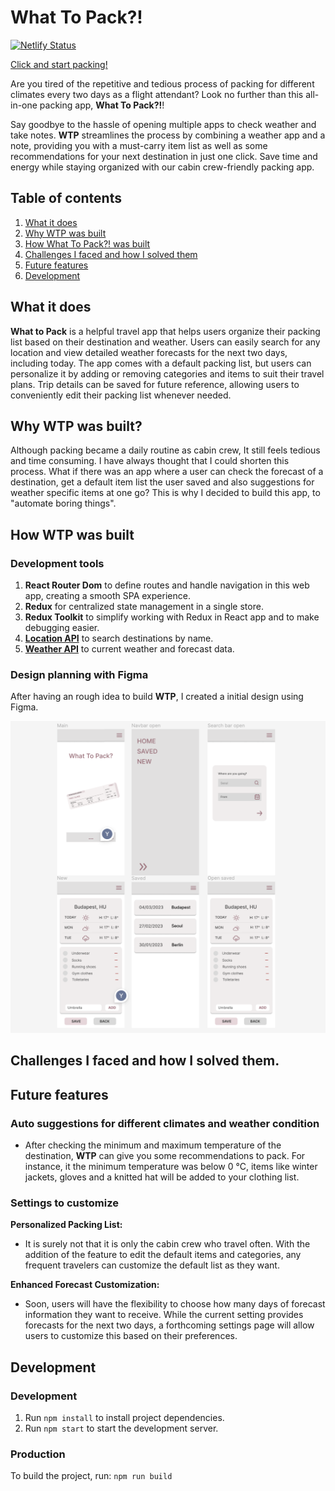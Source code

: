 # What To Pack?!

[![Netlify Status](https://api.netlify.com/api/v1/badges/62069435-b2f8-4932-a13a-8722bccca4b2/deploy-status)](https://app.netlify.com/sites/what-to-pack/deploys)

[Click and start packing!](https://what-to-pack.netlify.app/)

Are you tired of the repetitive and tedious process of packing for different climates every two days as a flight attendant? Look no further than this all-in-one packing app, **What To Pack?!**!

Say goodbye to the hassle of opening multiple apps to check weather and take notes. **WTP** streamlines the process by combining a weather app and a note, providing you with a must-carry item list as well as some recommendations for your next destination in just one click. Save time and energy while staying organized with our cabin crew-friendly packing app.

## Table of contents

1. [What it does](#what-it-does)
2. [Why WTP was built](#why-wtp-was-built)
3. [How What To Pack?! was built](#how-what-to-pack-was-built)
4. [Challenges I faced and how I solved them](#challenges-i-faced-and-how-i-solved-them)
5. [Future features](#future-features)
6. [Development](#development)

## What it does

**What to Pack** is a helpful travel app that helps users organize their packing list based on their destination and weather. Users can easily search for any location and view detailed weather forecasts for the next two days, including today. The app comes with a default packing list, but users can personalize it by adding or removing categories and items to suit their travel plans. Trip details can be saved for future reference, allowing users to conveniently edit their packing list whenever needed.

## Why WTP was built?

Although packing became a daily routine as cabin crew, It still feels tedious and time consuming. I have always thought that I could shorten this process. What if there was an app where a user can check the forecast of a destination, get a default item list the user saved and also suggestions for weather specific items at one go? This is why I decided to build this app, to "automate boring things".

## How WTP was built

### Development tools

1. **React Router Dom** to define routes and handle navigation in this web app, creating a smooth SPA experience.
2. **Redux** for centralized state management in a single store.
3. **Redux Toolkit** to simplify working with Redux in React app and to make debugging easier.
4. **[Location API](https://rapidapi.com/wirefreethought/api/geodb-cities)** to search destinations by name.
5. **[Weather API](https://rapidapi.com/weatherapi/api/weatherapi-com/)** to current weather and forecast data.

### Design planning with Figma

After having an rough idea to build **WTP**, I created a initial design using Figma.

![WTP design](src/assets/figmaForWTP.png)

## Challenges I faced and how I solved them.

## Future features

### Auto suggestions for different climates and weather condition

- After checking the minimum and maximum temperature of the destination, **WTP** can give you some recommendations to pack. For instance, it the minimum temperature was below 0 °C, items like winter jackets, gloves and a knitted hat will be added to your clothing list.

### Settings to customize

**Personalized Packing List:**<br>

- It is surely not that it is only the cabin crew who travel often. With the addition of the feature to edit the default items and categories, any frequent travelers can customize the default list as they want.

**Enhanced Forecast Customization:**<br>

- Soon, users will have the flexibility to choose how many days of forecast information they want to receive. While the current setting provides forecasts for the next two days, a forthcoming settings page will allow users to customize this based on their preferences.

## Development

### Development

1. Run `npm install` to install project dependencies.
2. Run `npm start` to start the development server.

### Production

To build the project, run:
`npm run build`
